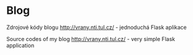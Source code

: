 Blog
====

Zdrojové kódy blogu http://vrany.nti.tul.cz/ - jednoduchá Flask aplikace

Source codes of my blog http://vrany.nti.tul.cz/ - very simple Flask application